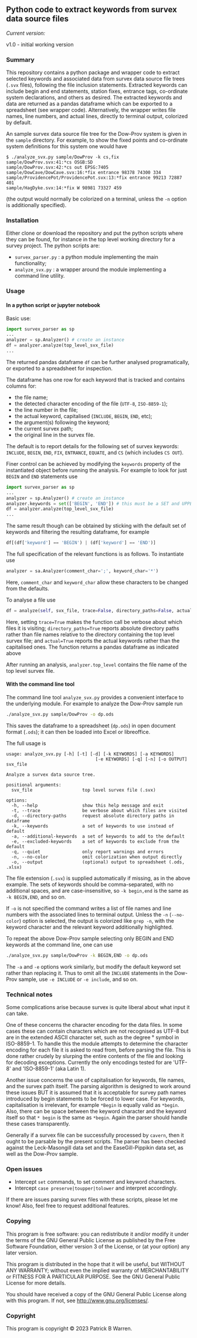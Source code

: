 ## Python code to extract keywords from survex data source files

_Current version:_

v1.0 - initial working version

### Summary

This repository contains a python package and wrapper code to extract
selected keywords and associated data from survex data source file
trees (`.svx` files), following the file inclusion statements.
Extracted keywords can include begin and end statements, station
fixes, entrance tags, co-ordinate system declarations, and others as
desired.  The extracted keywords and data are returned as a pandas
dataframe which can be exported to a spreadsheet (see wrapper code).
Alternatively, the wrapper writes file names, line numbers, and
actual lines, directly to terminal output, colorized by default.

An sample survex data source file tree for the Dow-Prov system is
given in the `sample` directory.  For example, to show the fixed
points and co-ordinate system definitions for this system one would have
```
$ ./analyze_svx.py sample/DowProv -k cs,fix
sample/DowProv.svx:41:*cs OSGB:SD
sample/DowProv.svx:42:*cs out EPSG:7405
sample/DowCave/DowCave.svx:16:*fix entrance 98378 74300 334
sample/ProvidencePot/ProvidencePot.svx:13:*fix entrance 99213 72887 401
sample/HagDyke.svx:14:*fix W 98981 73327 459
```
(the output would normally be colorized on a terminal, unless the
`-n` option is additionally specified).

### Installation

Either clone or download the repository and put the python scripts
where they can be found, for instance in the top level working
directory for a survey project. The python scripts are:

* `survex_parser.py` : a python module implementing the main functionality;
* `analyze_svx.py` : a wrapper around the module implementing a command line utility.

### Usage

#### In a python script or jupyter notebook

Basic use:
```python
import survex_parser as sp
...
analyzer = sp.Analyzer() # create an instance
df = analyzer.analyze(top_level_svx_file)
...
```
The returned pandas dataframe `df` can be further analysed programatically,
or exported to a spreadsheet for inspection.

The dataframe has one row for each keyword that is tracked and contains columns for:

* the file name;
* the detected character encoding of the file (`UTF-8`, `ISO-8859-1`);
* the line number in the file;
* the actual keyword, capitalised (`INCLUDE`, `BEGIN`, `END`, etc);
* the argument(s) following the keyword;
* the current survex path;
* the original line in the survex file.

The default is to report details for the following set of
survex keywords: `INCLUDE`, `BEGIN`, `END`, `FIX`,
`ENTRANCE`, `EQUATE`, and `CS` (which includes `CS OUT`). 

Finer control can be achieved by modifying the `keywords`
property of the instantiated object before running the analysis.  For
example to look for just `BEGIN` and `END` statements use
```python
import survex_parser as sp
...
analyzer = sp.Analyzer() # create an instance
analyzer.keywords = set(['BEGIN', 'END']) # this must be a SET and UPPERCASE
df = analyzer.analyze(top_level_svx_file)
...
```
The same result though can be obtained by sticking with the default
set of keywords and filtering the resulting dataframe, for example
```python
df[(df['keyword'] == 'BEGIN') | (df['keyword'] == 'END')]
```

The full specification of the relevant functions is as follows.  To
instantiate use

```python
analyzer = sa.Analyzer(comment_char=';', keyword_char='*')
```
Here, `comment_char` and `keyword_char` allow these characters to be
changed from the defaults.

To analyse a file use
```python
df = analyze(self, svx_file, trace=False, directory_paths=False, actual=False)
```
Here, setting `trace=True` makes the function call be verbose about
which files it is visiting; `directory_paths=True` reports absolute
directory paths rather than file names relative to the directory
containing the top level survex file; and `actual=True` reports the
actual keywords rather than the capitalised ones.  The function
returns a pandas dataframe as indicated above

After running an analysis, `analyzer.top_level` contains the file name
of the top level survex file.

#### With the command line tool

The command line tool `analyze_svx.py` provides a convenient interface
to the underlying module.  For example to analyze the Dow-Prov sample
run
```bash
./analyze_svx.py sample/DowProv -o dp.ods
```
This saves the dataframe to a spreadsheet (`dp.ods`) in open document format
(`.ods`); it can then be loaded into Excel or libreoffice.

The full usage is

```
usage: analyze_svx.py [-h] [-t] [-d] [-k KEYWORDS] [-a KEYWORDS]
                                  [-e KEYWORDS] [-q] [-n] [-o OUTPUT] svx_file

Analyze a survex data source tree.

positional arguments:
  svx_file                   top level survex file (.svx)

options:
  -h, --help                 show this help message and exit
  -t, --trace                be verbose about which files are visited
  -d, --directory-paths      request absolute directory paths in dataframe
  -k, --keywords             a set of keywords to use instead of default
  -a, --additional-keywords  a set of keywords to add to the default
  -e, --excluded-keywords    a set of keywords to exclude from the default
  -q, --quiet                only report warnings and errors
  -n, --no-color             omit colorization when output directly
  -o, --output               (optional) output to spreadsheet (.ods, .xlsx)
```
The file extension (`.svx`) is supplied automatically if missing, as
in the above example.  The sets of keywords should be comma-separated,
with no additional spaces, and are case-insensitive, so `-k begin,end`
is the same as `-k BEGIN,END`, and so on.

If `-o` is not specified the command writes a list of file names and
line numbers with the associated lines to terminal output.  Unless the
`-n` (`--no-color`) option is selected, the output is colorized like
`grep -n`, with the keyword character and the relevant keyword
additionally highlighted.

To repeat the above Dow-Prov sample selecting only BEGIN and END keywords at
the command line, one can use
```bash
./analyze_svx.py sample/DowProv -k BEGIN,END -o dp.ods
```
The `-a` and `-e` options work similarly,
but modify the default keyword set rather than replacing it.  Thus to
omit all the `INCLUDE` statements in the Dow-Prov sample, use `-e INCLUDE` or `-e
include`, and so on.

### Technical notes

Some complications arise because survex is quite liberal about what
input it can take.

One of these concerns the character encoding for the data files.  In
some cases these can contain characters which are not recognised as
UTF-8 but are in the extended ASCII character set, such as
the degree &deg; symbol in ISO-8859-1.  To handle this the module
attempts to determine the character encoding for each file it is asked
to read from, before parsing the file.  This is done rather crudely by
slurping the entire contents of the file and looking for decoding
exceptions.  Currently the only encodings tested for are 'UTF-8' and
'ISO-8859-1' (aka Latin 1).

Another issue concerns the use of capitalisation for keywords, file
names, and the survex path itself.  The parsing algorithm is designed
to work around these issues BUT it is assumed that it is acceptable
for survey path names introduced by begin statements to be forced to
lower case.  For keywords, capitalisation is irrelevant, for example
`*Begin` is equally valid as `*begin`. Also, there can be space
between the keyword character and the keyword itself so that `* begin`
is the same as `*begin`.  Again the parser should handle these cases
transparently.

Generally if a survex file can be successfully processed by `cavern`,
then it ought to be parsable by the present scripts.  The parser has
been checked against the Leck-Masongill data set and the
EaseGill-Pippikin data set, as well as the Dow-Prov sample.

### Open issues

* Intercept `set` commands, to set comment and keyword characters.
* Intercept `case preserve|toupper|tolower` and interpret accordingly.

If there are issues parsing survex files with these scripts, please
let me know!  Also, feel free to request additional features.

### Copying

This program is free software: you can redistribute it and/or modify
it under the terms of the GNU General Public License as published by
the Free Software Foundation, either version 3 of the License, or
(at your option) any later version.

This program is distributed in the hope that it will be useful, but
WITHOUT ANY WARRANTY; without even the implied warranty of
MERCHANTABILITY or FITNESS FOR A PARTICULAR PURPOSE.  See the GNU
General Public License for more details.

You should have received a copy of the GNU General Public License
along with this program.  If not, see
<http://www.gnu.org/licenses/>.

### Copyright

This program is copyright &copy; 2023 Patrick B Warren.  
